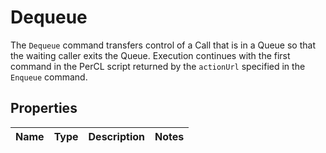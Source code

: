 

# Dequeue

The `Dequeue` command transfers control of a Call that is in a Queue so that the waiting caller exits the Queue. Execution continues with the first command in the PerCL script returned by the `actionUrl` specified in the `Enqueue` command.

## Properties

Name | Type | Description | Notes
------------ | ------------- | ------------- | -------------



